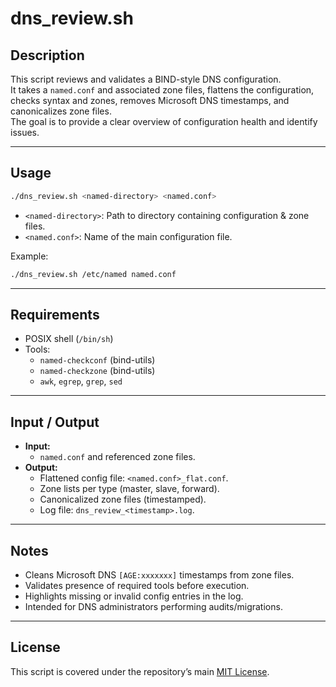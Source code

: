 # dns_review.sh

## Description
This script reviews and validates a BIND-style DNS configuration.  
It takes a `named.conf` and associated zone files, flattens the configuration, checks syntax and zones, removes Microsoft DNS timestamps, and canonicalizes zone files.  
The goal is to provide a clear overview of configuration health and identify issues.

---

## Usage
```bash
./dns_review.sh <named-directory> <named.conf>
```

- `<named-directory>`: Path to directory containing configuration & zone files.  
- `<named.conf>`: Name of the main configuration file.  

Example:
```bash
./dns_review.sh /etc/named named.conf
```

---

## Requirements
- POSIX shell (`/bin/sh`)  
- Tools:  
  - `named-checkconf` (bind-utils)  
  - `named-checkzone` (bind-utils)  
  - `awk`, `egrep`, `grep`, `sed`  

---

## Input / Output
- **Input:**  
  - `named.conf` and referenced zone files.  
- **Output:**  
  - Flattened config file: `<named.conf>_flat.conf`.  
  - Zone lists per type (master, slave, forward).  
  - Canonicalized zone files (timestamped).  
  - Log file: `dns_review_<timestamp>.log`.  

---

## Notes
- Cleans Microsoft DNS `[AGE:xxxxxxx]` timestamps from zone files.  
- Validates presence of required tools before execution.  
- Highlights missing or invalid config entries in the log.  
- Intended for DNS administrators performing audits/migrations.  

---

## License
This script is covered under the repository’s main [MIT License](../LICENSE).  
